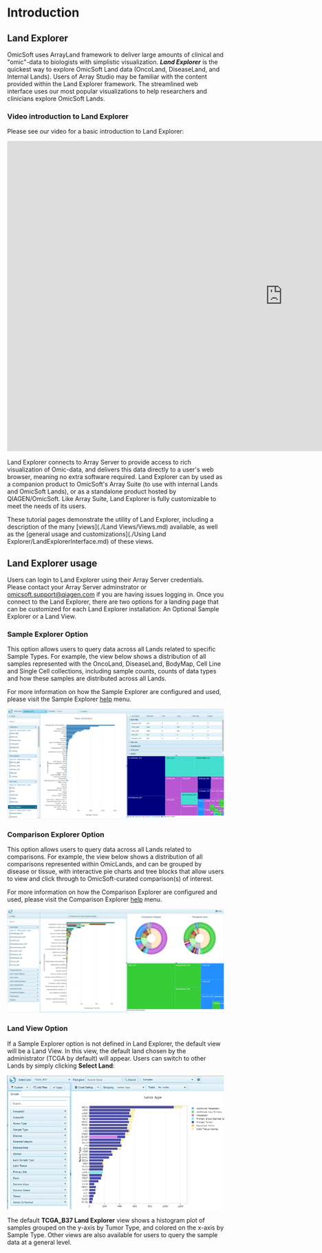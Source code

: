 # Introduction


## Land Explorer

OmicSoft uses ArrayLand framework to deliver large amounts of clinical and "omic"-data to biologists with simplistic visualization. ***Land Explorer*** is the quickest way to explore OmicSoft Land data (OncoLand, DiseaseLand, and Internal Lands). Users of Array Studio may be familiar with the content provided within the Land Explorer framework. The streamlined web interface uses our most popular visualizations to help researchers and clinicians explore OmicSoft Lands.

### Video introduction to Land Explorer

Please see our video for a basic introduction to Land Explorer:

<div class="video-wrapper">
  <iframe width="1280" height="720" src="https://www.youtube.com/embed/CYu4QVXCKOc" frameborder="0" allowfullscreen></iframe>
</div>

Land Explorer connects to Array Server to provide access to rich visualization of Omic-data, and delivers this data directly to a user's web browser, meaning no extra software required. Land Explorer can by used as a companion product to OmicSoft's Array Suite (to use with internal Lands and OmicSoft Lands), or as a standalone product hosted by QIAGEN/OmicSoft. Like Array Suite, Land Explorer is fully customizable to meet the needs of its users.

These tutorial pages demonstrate the utility of Land Explorer, including a description of the many [views](./Land Views/Views.md) available, as well as the [general usage and customizations](./Using Land Explorer/LandExplorerInterface.md) of these views.

## Land Explorer usage

Users can login to Land Explorer using their Array Server credentials. Please contact your Array Server adminstrator or omicsoft.support@qiagen.com if you are having issues logging in. Once you connect to the Land Explorer, there are two options for a landing page that can be customized for each Land Explorer installation: An Optional Sample Explorer or a Land View.

### Sample Explorer Option

This option allows users to query data across all Lands related to specific Sample Types. For example, the view below shows a distribution of all samples represented with the OncoLand, DiseaseLand, BodyMap, Cell Line and Single Cell collections, including sample counts, counts of data types and how these samples are distributed across all Lands.


For more information on how the Sample Explorer are configured and used, please visit the Sample Explorer [help](./Explorer/SampleExplorer.md) menu.

![Front_Page](images/FrontPageNirav.png)

### Comparison Explorer Option

This option allows users to query data across all Lands related to comparisons. For example, the view below shows a distribution of all comparisons represented within OmicLands, and can be grouped by disease or tissue, with interactive pie charts and tree blocks that allow users to view and click through to OmicSoft-curated comparison(s) of interest.

For more information on how the Comparison Explorer are configured and used, please visit the Comparison Explorer [help](./Explorer/ComparisonExplorer.md) menu.

![ComparisonExplorerHomePage](images/ComparisonExplorerHomePage.png)


### Land View Option

If a Sample Explorer option is not defined in Land Explorer, the default view will be a Land View. In this view, the default land chosen by the administrator (TCGA by default) will appear. Users can switch to other Lands by simply clicking **Select Land**:

![LandPortal_login_png](images/LandPortal_login.png)

The default **TCGA_B37 Land Explorer** view shows a histogram plot of samples grouped on the y-axis by Tumor Type, and colored on the x-axis by Sample Type. Other views are also available for users to query the sample data at a general level.
